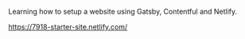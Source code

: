Learning how to setup a website using Gatsby, Contentful and Netlify.

https://7918-starter-site.netlify.com/
